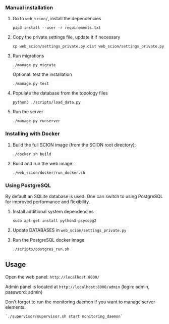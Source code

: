 ### Manual installation

1. Go to `web_scion/`, install the dependencies

    `pip3 install --user -r requirements.txt`

2. Copy the private settings file, update it if necessary

    `cp web_scion/settings_private.py.dist web_scion/settings_private.py`

2. Run migrations

    `./manage.py migrate`

    Optional: test the installation

    `./manage.py test`

3. Populate the database from the topology files

    `python3 ./scripts/load_data.py`

4. Run the server

    `./manage.py runserver`

### Installing with Docker

1. Build the full SCION image (from the SCION root directory):

    `./docker.sh build`

2. Build and run the web image:

    `./web_scion/docker/run_docker.sh`

### Using PostgreSQL

By default an SQLite database is used. One can switch to using PostgreSQL for improved performance and flexibility.

1. Install additional system dependencies

    `sudo apt-get install python3-psycopg2`

2. Update DATABASES in `web_scion/settings_private.py`

3. Run the PostgreSQL docker image

    `./scripts/postgres_run.sh`

## Usage

 Open the web panel: `http://localhost:8000/`

 Admin panel is located at `http://localhost:8000/admin` (login: admin, password: admin)

 Don't forget to run the monitoring daemon if you want to manage server elements:

    `./supervisor/supervisor.sh start monitoring_daemon`
